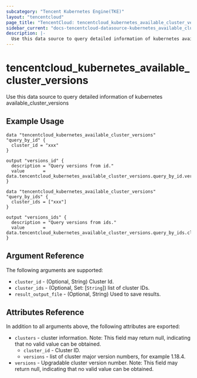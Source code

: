 ```yaml
---
subcategory: "Tencent Kubernetes Engine(TKE)"
layout: "tencentcloud"
page_title: "TencentCloud: tencentcloud_kubernetes_available_cluster_versions"
sidebar_current: "docs-tencentcloud-datasource-kubernetes_available_cluster_versions"
description: |-
  Use this data source to query detailed information of kubernetes available_cluster_versions
---
```


# tencentcloud_kubernetes_available_cluster_versions

Use this data source to query detailed information of kubernetes available_cluster_versions

## Example Usage

```hcl
data "tencentcloud_kubernetes_available_cluster_versions" "query_by_id" {
  cluster_id = "xxx"
}

output "versions_id" {
  description = "Query versions from id."
  value       = data.tencentcloud_kubernetes_available_cluster_versions.query_by_id.versions
}

data "tencentcloud_kubernetes_available_cluster_versions" "query_by_ids" {
  cluster_ids = ["xxx"]
}

output "versions_ids" {
  description = "Query versions from ids."
  value       = data.tencentcloud_kubernetes_available_cluster_versions.query_by_ids.clusters
}
```

## Argument Reference

The following arguments are supported:

* `cluster_id` - (Optional, String) Cluster Id.
* `cluster_ids` - (Optional, Set: [`String`]) list of cluster IDs.
* `result_output_file` - (Optional, String) Used to save results.

## Attributes Reference

In addition to all arguments above, the following attributes are exported:

* `clusters` - cluster information. Note: This field may return null, indicating that no valid value can be obtained.
  * `cluster_id` - Cluster ID.
  * `versions` - list of cluster major version numbers, for example 1.18.4.
* `versions` - Upgradable cluster version number. Note: This field may return null, indicating that no valid value can be obtained.



